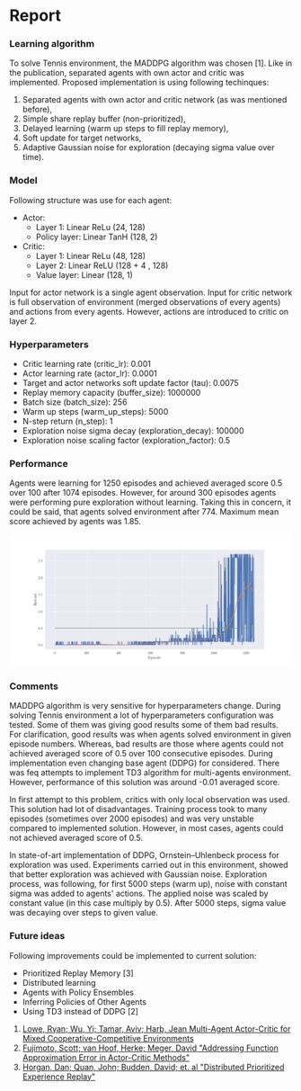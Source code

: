 # Report

### Learning algorithm

To solve Tennis environment, the MADDPG algorithm was chosen [1]. Like in the publication, 
separated agents with own actor and critic was implemented. Proposed implementation is using 
following techinques:
1. Separated agents with own actor and critic network (as was mentioned before),
2. Simple share replay buffer (non-prioritized),
3. Delayed learning (warm up steps to fill replay memory),
4. Soft update for target networks,
5. Adaptive Gaussian noise for exploration (decaying sigma value over time).

### Model

Following structure was use for each agent:
* Actor:
  * Layer 1: Linear ReLu (24, 128)
  * Policy layer: Linear TanH (128, 2)
* Critic:
  * Layer 1: Linear ReLu (48, 128)
  * Layer 2: Linear ReLU (128 + 4 , 128)
  * Value layer: Linear (128, 1)

Input for actor network is a single agent observation. Input for critic network is full 
observation of environment (merged observations of every agents) and actions from every agents. 
However, actions are introduced to critic on layer 2.

### Hyperparameters

* Critic learning rate (critic_lr): 0.001
* Actor learning rate (actor_lr): 0.0001
* Target and actor networks soft update factor (tau): 0.0075
* Replay memory capacity (buffer_size): 1000000
* Batch size (batch_size): 256
* Warm up steps (warm_up_steps): 5000
* N-step return (n_step): 1
* Exploration noise sigma decay (exploration_decay): 100000
* Exploration noise scaling factor (exploration_factor): 0.5

### Performance

Agents were learning for 1250 episodes and achieved averaged score 0.5 over 100 after 1074 
episodes. However, for around 300 episodes agents were performing pure exploration without 
learning. Taking this in concern, it could be said, that agents solved environment after 774. 
Maximum mean score achieved by agents was 1.85. 

![Result](misc/result.png)

### Comments

MADDPG algorithm is very sensitive for hyperparameters change. During solving Tennis environment 
a lot of hyperparameters configuration was tested. Some of them was giving good results some 
of them bad results. For clarification, good results was when agents solved environment in given 
episode numbers. Whereas, bad results are those where agents could not achieved averaged score of
 0.5 over 100 consecutive episodes. During implementation even changing base agent (DDPG) for 
 considered. There was feq attempts to implement TD3 algorithm for multi-agents environment. 
 However, performance of this solution was around -0.01 averaged score.
 
In first attempt to this problem, critics with only local observation was used. This solution had
 lot of disadvantages. Training process took to many episodes (sometimes over 2000 episodes) and 
 was very unstable compared to implemented solution. However, in most cases, agents could not 
 achieved averaged score of 0.5.

In state-of-art implementation of DDPG, Ornstein–Uhlenbeck process for exploration was used. 
Experiments carried out in this environment, showed that better exploration was achieved with 
Gaussian noise. Exploration process, was following, for first 5000 steps (warm up), noise with 
constant sigma was added to agents' actions. The applied noise was scaled by constant value (in 
this case multiply by 0.5). After 5000 steps, sigma value was decaying over steps to given value.

### Future ideas

Following improvements could be implemented to current solution:
* Prioritized Replay Memory [3]
* Distributed learning
* Agents with Policy Ensembles
* Inferring Policies of Other Agents
* Using TD3 instead of DDPG [2]

1. [Lowe, Ryan; Wu, Yi; Tamar, Aviv; Harb, Jean Multi-Agent Actor-Critic for Mixed Cooperative-Competitive Environments](https://arxiv.org/abs/1706.02275)
2. [Fujimoto, Scott; van Hoof, Herke; Meger, David "Addressing Function Approximation Error in Actor-Critic Methods"](https://arxiv.org/pdf/1802.09477.pdf)
3. [Horgan, Dan; Quan, John; Budden, David; et. al "Distributed Prioritized Experience Replay"](https://arxiv.org/pdf/1803.00933.pdf)






